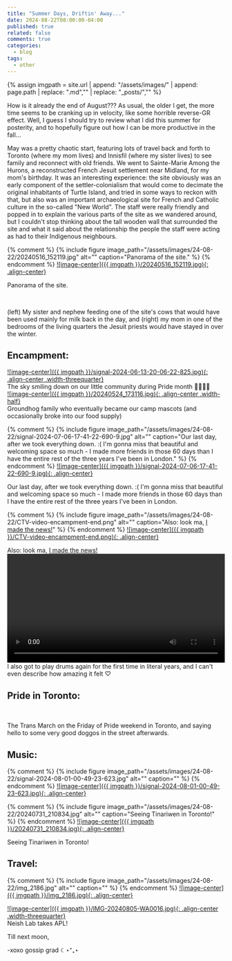 ```yaml
---
title: "Summer Days, Driftin' Away..."
date: 2024-08-22T08:00:00-04:00
published: true
related: false
comments: true
categories:
  - blog
tags:
  - other
---
```

{% assign imgpath = site.url | append: "/assets/images/" | append:  page.path | replace: ".md","" | replace: "_posts/",""  %}

How is it already the end of August??? As usual, the older I get, the more time seems to be cranking up in velocity, like some horrible reverse-GR effect. Well, I guess I should try to review what I did this summer for posterity, and to hopefully figure out how I can be more productive in the fall...

May was a pretty chaotic start, featuring lots of travel back and forth to Toronto (where my mom lives) and Innisfil (where my sister lives) to see family and reconnect with old friends. We went to Sainte-Marie Among the Hurons, a reconstructed French Jesuit settlement near Midland, for my mom's birthday. It was an interesting experience: the site obviously was an early component of the settler-colonialism that would come to decimate the original inhabitants of Turtle Island, and tried in some ways to reckon with that, but also was an important archaeological site for French and Catholic culture in the so-called "New World". The staff were really friendly and popped in to explain the various parts of the site as we wandered around, but I couldn't stop thinking about the tall wooden wall that surrounded the site and what it said about the relationship the people the staff were acting as had to their Indigenous neighbours.

{% comment %}
{% include figure image_path="/assets/images/24-08-22/20240516_152119.jpg" alt="" caption="Panorama of the site." %}
{% endcomment %}
<a href="{{ imgpath }}/20240516_152119.jpg">
![image-center]({{ imgpath }}/20240516_152119.jpg){: .align-center}</a>
<figcaption>Panorama of the site.</figcaption>
<figure class="half">
    <a href="{{ imgpath }}/20240516_153202.jpg"><img src="{{ imgpath }}/20240516_153202.jpg" alt=""></a>
    <a href="{{ imgpath }}/20240516_154652.jpg"><img src="{{ imgpath }}/20240516_154652.jpg" alt=""></a>
</figure>
<figcaption>(left) My sister and nephew feeding one of the site's cows that would have been used mainly for milk back in the day, and (right) my mom in one of the bedrooms of the living quarters the Jesuit priests would have stayed in over the winter.</figcaption>

## Encampment:

<a href="{{ imgpath }}/signal-2024-06-13-20-06-22-825.jpg">
![image-center]({{ imgpath }}/signal-2024-06-13-20-06-22-825.jpg){: .align-center .width-threequarter}</a>
<figcaption>The sky smiling down on our little community during Pride month 🌈🇵🇸✨</figcaption>

<a href="{{ imgpath }}/20240524_173116.jpg">
![image-center]({{ imgpath }}/20240524_173116.jpg){: .align-center .width-half}</a>
<figcaption>Groundhog family who eventually became our camp mascots (and occasionally broke into our food supply)</figcaption>

{% comment %}
{% include figure image_path="/assets/images/24-08-22/signal-2024-07-06-17-41-22-690-9.jpg" alt="" caption="Our last day, after we took everything down. :( I'm gonna miss that beautiful and welcoming space so much - I made more friends in those 60 days than I have the entire rest of the three years I've been in London." %}
{% endcomment %}
<a href="{{ imgpath }}/signal-2024-07-06-17-41-22-690-9.jpg">
![image-center]({{ imgpath }}/signal-2024-07-06-17-41-22-690-9.jpg){: .align-center}</a>
<figcaption>Our last day, after we took everything down. :( I'm gonna miss that beautiful and welcoming space so much - I made more friends in those 60 days than I have the entire rest of the three years I've been in London.</figcaption>

{% comment %}
{% include figure image_path="/assets/images/24-08-22/CTV-video-encampment-end.png" alt="" caption="Also: look ma, [I made the news!](https://london.ctvnews.ca/amid-threat-from-western-university-protesters-remove-encampment-after-two-months-1.6954103)" %}
{% endcomment %}
<a href="{{ imgpath }}/CTV-video-encampment-end.png">
![image-center]({{ imgpath }}/CTV-video-encampment-end.png){: .align-center}</a>
<figcaption>Also: look ma, <a href="https://london.ctvnews.ca/amid-threat-from-western-university-protesters-remove-encampment-after-two-months-1.6954103">I made the news!</a></figcaption>

<center>
<video width="100%" controls="controls">
  <source src="{{ imgpath }}/emaan_drumming_july19_rally_2.mp4" type="video/mp4">
</video>
</center>
<figcaption>I also got to play drums again for the first time in literal years, and I can't even describe how amazing it felt ♡</figcaption>

## Pride in Toronto:

<figure class="half">
    <a href="{{ imgpath }}/20240628_203145.jpg"><img src="{{ imgpath }}/20240628_203145.jpg" alt=""></a>
    <a href="{{ imgpath }}/20240628_220205.jpg"><img src="{{ imgpath }}/20240628_220205.jpg" alt=""></a>
</figure>
<figcaption>The Trans March on the Friday of Pride weekend in Toronto, and saying hello to some very good doggos in the street afterwards.</figcaption>

## Music:

{% comment %}
{% include figure image_path="/assets/images/24-08-22/signal-2024-08-01-00-49-23-623.jpg" alt="" caption="" %}
{% endcomment %}
<a href="{{ imgpath }}/signal-2024-08-01-00-49-23-623.jpg">
![image-center]({{ imgpath }}/signal-2024-08-01-00-49-23-623.jpg){: .align-center}</a>

{% comment %}
{% include figure image_path="/assets/images/24-08-22/20240731_210834.jpg" alt="" caption="Seeing Tinariwen in Toronto!" %}
{% endcomment %}
<a href="{{ imgpath }}/20240731_210834.jpg">
![image-center]({{ imgpath }}/20240731_210834.jpg){: .align-center}</a>
<figcaption>Seeing Tinariwen in Toronto!</figcaption>


## Travel:

{% comment %}
{% include figure image_path="/assets/images/24-08-22/img_2186.jpg" alt="" caption="" %}
{% endcomment %}
<a href="{{ imgpath }}/img_2186.jpg">
![image-center]({{ imgpath }}/img_2186.jpg){: .align-center}</a>

<a href="{{ imgpath }}/IMG-20240805-WA0016.jpg">
![image-center]({{ imgpath }}/IMG-20240805-WA0016.jpg){: .align-center .width-threequarter}</a>
<figcaption>Neish Lab takes APL!</figcaption>


Till next moon,

-xoxo gossip grad ☾⋆⁺₊⋆




